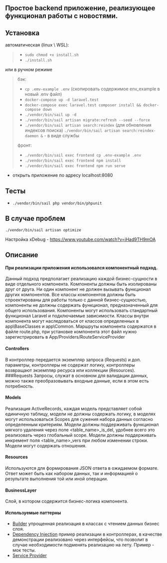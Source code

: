 ## Простое backend приложение, реализующее функционал работы с новостями.

## Установка

автоматическая (linux \ WSL):
>- `sudo chmod +x install.sh`
>- `./install.sh`

или в ручном режиме

>бэк:
>- `cp .emv-example .env` (скопировать содержимое env_example в новый .env файл)
>- `docker-compose up -d laravel.test`
>- `docker-compose exec laravel.test composer install && docker-compose down`
>- `./vendor/bin/sail up -d`
>- `./vendor/bin/sail artisan migrate:refresh --seed --force`
>- `./vendor/bin/sail artisan search:reindex` (для обновления индексов поиска) `./vendor/bin/sail artisan search:reindex-daemon &` - в виде службы
>
>фронт:
>- `./vendor/bin/sail exec frontend cp .env-example .env`
>- `./vendor/bin/sail exec frontend npm install`
>- `./vendor/bin/sail exec frontend npm run serve`

- открыть приложение по адресу localhost:8080


## Тесты
- `./vendor/bin/sail php vendor/bin/phpunit`

## В случае проблем

`./vendor/bin/sail artisan optimize`

Настройка xDebug - https://www.youtube.com/watch?v=iHad9TH9mOA

## Описание

#### При реализации приложения использовался компонентный подход.
Данный подход предполагает реализацию каждой бизнес-сущности в виде отдельного компонента. Компоненты должны быть
изолированы друг от друга. Ни один компонент не должен вызывать функционал других компонентов. Все классы компонентов
должны быть спроектированы для работы только с данной бизнес-сущностью, компоненты не должны содержать функционал,
предназначенный для общего использования. Компоненты могут использовать стандартный функционал Laravel
и подключаемые зависимости. Классы внутри компонента могут наследоваться от классов определенных в app\BaseClasses и
app\Common.
Маршруты компонента содержатся в файле route.php, при установке компонента этот файл
нужно зарегистрировать в App/Providers/RouteServiceProvider
#### Controllers
В контроллер передается экземпляр запроса (Requests) и доп. параметры, контроллеры не содержат логику,
контроллеры возвращают экземпляр ресурса или коллекции (Resources).
###Requests
Запросы, служат в основном для валидации данных, можно также преобразовывать входные данные,
если в этом есть потребность.
#### Models
Реализация ActiveRecords, каждая модель представляет собой единичную таблицу, модели не должны содержать логику,
в моделях могут использоваться Scopes для сужения набора данных согласно определенным критериям. Модели должны
поддерживать функционал мягкого удаления через поле <table_name>_is_del, удобнее всего это реализовать
через глобальный scope. Модели должны поддерживать инкремент поля <table_name>_vers при любом изменении строки.
Модели могут содержать отношения.
#### Resources
Используются для формирования JSON ответа в ожидаемом формате.
Ответ может быть как набором данных, так и информацией о результате выполнения той или иной операции.
#### BusinessLayer
Слой, в котором содержится бизнес-логика компонента.

#### Используемые паттерны
- [Builder](https://habr.com/ru/company/otus/blog/552412/) упрощенная реализация в классах с чтением данных бизнес слоя.
- [Dependency Injection](https://habr.com/ru/post/166287/) пример реализации в контроллерах, в качестве демонстрации реализовано через интерфейсы, что позволит в случае необходимости подменять реализацию на лету. Пример - мок тесты.
- [Service Provider](https://ru.wikipedia.org/wiki/%D0%9B%D0%BE%D0%BA%D0%B0%D1%82%D0%BE%D1%80_%D1%81%D0%BB%D1%83%D0%B6%D0%B1)
